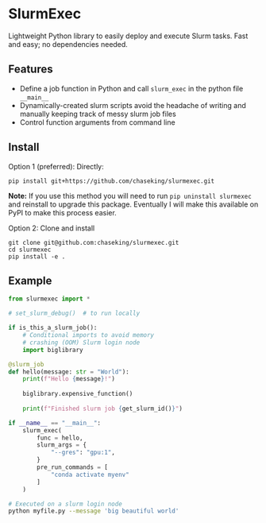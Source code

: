 # SlurmExec
Lightweight Python library to easily deploy and execute Slurm tasks. Fast and easy; no dependencies needed.

## Features
- Define a job function in Python and call `slurm_exec` in the python file `__main__`
- Dynamically-created slurm scripts avoid the headache of writing and manually keeping track of messy slurm job files
- Control function arguments from command line

## Install
Option 1 (preferred): Directly:
```
pip install git+https://github.com/chaseking/slurmexec.git
```
**Note:** If you use this method you will need to run `pip uninstall slurmexec` and reinstall to upgrade this package. Eventually I will make this available on PyPI to make this process easier.

Option 2: Clone and install
```
git clone git@github.com:chaseking/slurmexec.git
cd slurmexec
pip install -e .
```

## Example
```python
from slurmexec import *

# set_slurm_debug()  # to run locally

if is_this_a_slurm_job():
    # Conditional imports to avoid memory
    # crashing (OOM) Slurm login node
    import biglibrary

@slurm_job
def hello(message: str = "World"):
    print(f"Hello {message}!")
    
    biglibrary.expensive_function()
    
    print(f"Finished slurm job {get_slurm_id()}")

if __name__ == "__main__":
    slurm_exec(
        func = hello,
        slurm_args = {
            "--gres": "gpu:1",
        }
        pre_run_commands = [
            "conda activate myenv"
        ]
    )
```

```bash
# Executed on a slurm login node
python myfile.py --message 'big beautiful world'
```